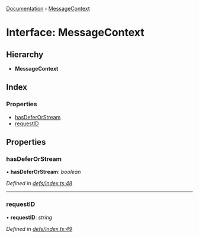 [Documentation](../README.md) › [MessageContext](messagecontext.md)

# Interface: MessageContext

## Hierarchy

* **MessageContext**

## Index

### Properties

* [hasDeferOrStream](messagecontext.md#hasdeferorstream)
* [requestID](messagecontext.md#requestid)

## Properties

###  hasDeferOrStream

• **hasDeferOrStream**: *boolean*

*Defined in [defs/index.ts:48](https://github.com/badbatch/graphql-box/blob/a215d380/packages/worker-client/src/defs/index.ts#L48)*

___

###  requestID

• **requestID**: *string*

*Defined in [defs/index.ts:49](https://github.com/badbatch/graphql-box/blob/a215d380/packages/worker-client/src/defs/index.ts#L49)*
